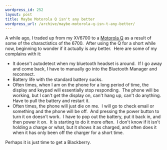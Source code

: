 ```yaml
--- 
wordpress_id: 252
layout: post
title: Maybe Motorola Q isn't any better
wordpress_url: /archive/maybe-motorola-q-isn-t-any-better/
---
```


<p>A while ago, I traded up from my XV6700 to a <a href="http://qgyen.net/archive/2006/11/07/The-new-Q.aspx">Motorola Q</a> as a result of some of the charactistics of the 6700.&nbsp; After using the Q for a short while now, beginning to wonder if it actually is any better.&nbsp; Here are some of my complains with it:</p> <ul> <li>It doesn't autodetect when my bluetooth headset is around.&nbsp; If I go away and come back, I have to manually go into the Bluetooth Manager and reconnect.  <li>Battery life with the standard battery sucks.  <li>Often times, when I am on the phone for a long period of time, the display and keypad will essentially stop responding.&nbsp; The phone will be working, but I can't get the display on, can't hang up, can't do anything.&nbsp; Have to pull the battery and restart it.  <li>Often times, the phone will just die on me.&nbsp; I will go to check email or something and the phone will be off.&nbsp; And pressing the power button to turn it on doesn't work.&nbsp; I have to pop out the battery, put it back in, and then power it on.&nbsp; It is starting to do it more often.&nbsp; I don't know if it isn't holding a charge or what, but it shows it as charged, and often does it when it has only been off the charger for a short time.</li></ul> <p>Perhaps it is just time to get a Blackberry.</p>
         
